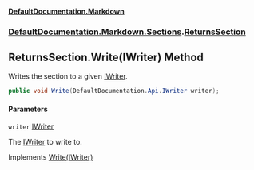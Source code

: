 #### [DefaultDocumentation.Markdown](index.md 'index')
### [DefaultDocumentation.Markdown.Sections](index.md#DefaultDocumentation.Markdown.Sections 'DefaultDocumentation.Markdown.Sections').[ReturnsSection](ReturnsSection.md 'DefaultDocumentation.Markdown.Sections.ReturnsSection')

## ReturnsSection.Write(IWriter) Method

Writes the section to a given [IWriter](https://github.com/Doraku/DefaultDocumentation/blob/master/documentation/api/IWriter.md 'DefaultDocumentation.Api.IWriter').

```csharp
public void Write(DefaultDocumentation.Api.IWriter writer);
```
#### Parameters

<a name='DefaultDocumentation.Markdown.Sections.ReturnsSection.Write(DefaultDocumentation.Api.IWriter).writer'></a>

`writer` [IWriter](https://github.com/Doraku/DefaultDocumentation/blob/master/documentation/api/IWriter.md 'DefaultDocumentation.Api.IWriter')

The [IWriter](https://github.com/Doraku/DefaultDocumentation/blob/master/documentation/api/IWriter.md 'DefaultDocumentation.Api.IWriter') to write to.

Implements [Write(IWriter)](https://github.com/Doraku/DefaultDocumentation/blob/master/documentation/api/ISection.Write(IWriter).md 'DefaultDocumentation.Api.ISection.Write(DefaultDocumentation.Api.IWriter)')